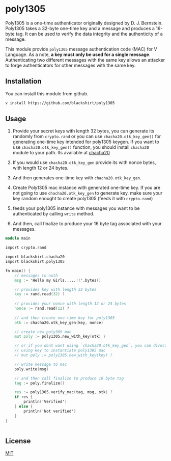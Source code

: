 # poly1305

Poly1305 is a one-time authenticator originally designed by D. J. Bernstein.
Poly1305 takes a 32-byte one-time key and a message and produces a
16-byte tag. It can be used to verify the data integrity and the authenticity of a message.

This module provide `poly1305` message authentication code (MAC) for V Language.
As a note,  <b>a key must only be used for a single message</b>. Authenticating two different
messages with the same key allows an attacker to forge authenticators for other
messages with the same key.


## Installation

You can install this module from github.

```bash
v install https://github.com/blackshirt/poly1305
```

## Usage

1. Provide your secret keys with length 32 bytes, you can generate its randomly from `crypto.rand`
   or you can use `chacha20.otk_key_gen()` for generating one-time key intended for poly1305 keygen.
   If you want to use `chacha20.otk_key_gen()` function, you should install `chacha20` module to your path. 
   Its available at [chacha20](https://github.com/blackshirt/chacha20) 

2. If you would use `chacha20.otk_key_gen` provide its with nonce bytes, with length 12 or 24 bytes.
3. And then generates one-time key with `chacha20.otk_key_gen`.
4. Create Poly1305 mac instance with generated one-time key. If you are not going to use `chacha20.otk_key_gen` to generate key, make sure your key random enought to create poly1305 (feeds it with `crypto.rand`)
5. feeds your poly1305 instance with messages you want to be authenticated by calling `write` method.
6. And then, call finalize to produce your 16 byte tag associated with your messages. 

```V
module main 

import crypto.rand 

import blackshirt.chacha20
import blackshirt.poly1305

fn main() {
    // messages to auth
    msg := 'Hello my Girls.....!!'.bytes()

    // provides key with length 32 bytes
    key := rand.read(32) ?
    
    // provides your nonce with length 12 or 24 bytes
    nonce := rand.read(12) ?
    
    // and then create one-time key for poly1305
    otk := chacha20.otk_key_gen(key, nonce)

    // create new poly305 mac
    mut poly := poly1305.new_with_key(otk) ?

    // or if you dont want using `chacha20.otk_key_gen`, you can directly 
    // using key to instantiate poly1305 mac
    // mut poly := poly1305.new_with_key(key) ?

    // write message to mac
    poly.write(msg)

    // and then call finalize to produce 16 byte tag
    tag := poly.finalize()

    res := poly1305.verify_mac(tag, msg, otk) ?
	if res {
		println('Verified')
	} else {
		println('Not verified')
	}
}



```

## License
[MIT](https://choosealicense.com/licenses/mit/)